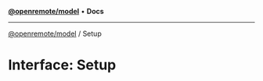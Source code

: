 [**@openremote/model**](../README.md) • **Docs**

***

[@openremote/model](../globals.md) / Setup

# Interface: Setup
